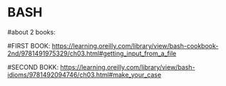 # BASH

#about 2 books:

#FIRST BOOK: https://learning.oreilly.com/library/view/bash-cookbook-2nd/9781491975329/ch03.html#getting_input_from_a_file

#SECOND BOKK: https://learning.oreilly.com/library/view/bash-idioms/9781492094746/ch03.html#make_your_case
